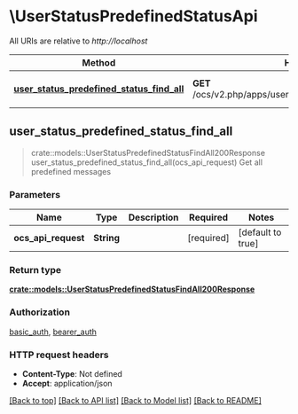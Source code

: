 # \UserStatusPredefinedStatusApi

All URIs are relative to *http://localhost*

Method | HTTP request | Description
------------- | ------------- | -------------
[**user_status_predefined_status_find_all**](UserStatusPredefinedStatusApi.md#user_status_predefined_status_find_all) | **GET** /ocs/v2.php/apps/user_status/api/v1/predefined_statuses | Get all predefined messages



## user_status_predefined_status_find_all

> crate::models::UserStatusPredefinedStatusFindAll200Response user_status_predefined_status_find_all(ocs_api_request)
Get all predefined messages

### Parameters


Name | Type | Description  | Required | Notes
------------- | ------------- | ------------- | ------------- | -------------
**ocs_api_request** | **String** |  | [required] |[default to true]

### Return type

[**crate::models::UserStatusPredefinedStatusFindAll200Response**](user_status_predefined_status_find_all_200_response.md)

### Authorization

[basic_auth](../README.md#basic_auth), [bearer_auth](../README.md#bearer_auth)

### HTTP request headers

- **Content-Type**: Not defined
- **Accept**: application/json

[[Back to top]](#) [[Back to API list]](../README.md#documentation-for-api-endpoints) [[Back to Model list]](../README.md#documentation-for-models) [[Back to README]](../README.md)

